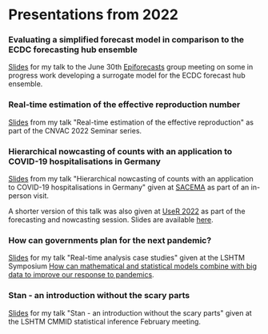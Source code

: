 
# Presentations from 2022


### Evaluating a simplified forecast model in comparison to the ECDC forecasting hub ensemble

[Slides](https://samabbott.co.uk/presentations/2022/epiforecasts-surrogate-ecdc-ensemble-model.pdf) for my talk to the June 30th [Epiforecasts](https://epiforecasts.io/) group meeting on some in progress work developing a surrogate model for the ECDC forecast hub ensemble. 

### Real-time estimation of the effective reproduction number

[Slides](https://samabbott.co.uk/presentations/2022/CNVAC-real-time-estimation-of-the-reproduction-number.pdf) from my talk "Real-time estimation of the effective reproduction" as part of the CNVAC 2022 Seminar series. 

### Hierarchical nowcasting of counts with an application to COVID-19 hospitalisations in Germany

[Slides](https://samabbott.co.uk/presentations/2022/nowcasting-sacema.pdf) from my talk "Hierarchical nowcasting of counts with an application to COVID-19 hospitalisations in Germany" given at [SACEMA](https://www.sacema.org/about-us/) as part of an in-person visit. 

A shorter version of this talk was also given at [UseR 2022](https://user2022.r-project.org/program/talks/#session-31-forecasting-nowcasting) as part of the forecasting and nowcasting session. Slides are available [here](https://samabbott.co.uk/presentations/2022/nowcasting_useR.pdf).

### How can governments plan for the next pandemic?

[Slides](https://www.samabbott.co.uk/presentations/2022/how-can-governments-prepare-for-the-next-pandemic.pdf) for my talk "Real-time analysis case studies" given at the LSHTM Symposium [How can mathematical and statistical models combine with big data to improve our response to pandemics](https://www.lshtm.ac.uk/newsevents/events/how-can-mathematical-and-statistical-models-combine-big-data-improve-our-response?utm_source=Twitter&utm_medium=Social+Media&utm_campaign=How+can+mathematical+and+statistical+models+combine+with+big+data+to+improve+our+response+to+pandemics%3F).

### Stan - an introduction without the scary parts

[Slides](https://www.samabbott.co.uk/presentations/2022/stan-an-introduction-without-the-scary-parts.pdf) for my talk "Stan - an introduction without the scary parts" given at the LSHTM CMMID statistical inference February meeting.